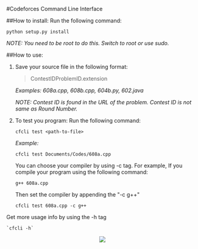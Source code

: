 #Codeforces Command Line Interface

##How to install:
Run the following command:

  `python setup.py install`

 *NOTE: You need to be root to do this. Switch to root or use sudo.*

##How to use:
1. Save your source file in the following format:

    >ContestIDProblemID.extension

    *Examples: 608a.cpp, 608b.cpp, 604b.py, 602.java*


    *NOTE: Contest ID is found in the URL of the problem. Contest ID is not same as Round Number.*

2. To test you program:
    Run the following command:

      `cfcli test <path-to-file>`

   *Example:*

      `cfcli test Documents/Codes/608a.cpp`

    You can choose your compiler by using -c tag. For example, If you compile your program using the following command:

      `g++ 608a.cpp`

    Then set the compiler by appending the "-c g++"

      `cfcli test 608a.cpp -c g++`

Get more usage info by using the -h tag

    `cfcli -h`

<p align="center">
<img src="http://i67.tinypic.com/2liu3w9.jpg"/>
</p>
